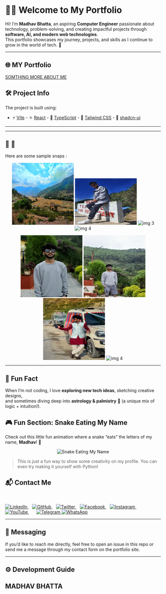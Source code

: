 # 👨‍💻 Welcome to My Portfolio

Hi! I’m **Madhav Bhatta**, an aspiring **Computer Engineer** passionate about technology, problem-solving, and creating impactful projects through **software, AI, and modern web technologies**.  
This portfolio showcases my journey, projects, and skills as I continue to grow in the world of tech. 🚀  

---

## 🌐 MY Portfolio

 [SOMTHING MORE ABOUT ME](https://madhavbhatta11-69.lovable.app/)



## 🛠️ Project Info

The project is built using:

- ⚡ [Vite](https://vitejs.dev/)  - ⚛️ [React](https://react.dev/)  - 📘 [TypeScript](https://www.typescriptlang.org/)  - 🎨 [Tailwind CSS](https://tailwindcss.com/)  - 🧩 [shadcn-ui](https://ui.shadcn.com/)



---

---

## 📸  📸 

Here are some  sample snaps :  

<p align="center">
  <img src="src/assets/IMG_20250502_114235-01.jpeg" alt="img 1" width="200" height="200"/>
  <img src="src/assets/IMG_20231023_121033-01.jpeg" alt="img 2" width="200" height="150"/>
  <img src="src/assets/IMG_20250502_084944-01-02.jpeg" alt="img 3" width="200" height="200"/>
  <img src="src/assets/IMG_20250502_084944-01-02.jpeg" alt="img 4" width="200" height="150"/>
</p>


<p align="center">
  <img src="src/assets/20250803_020249210_iOS-01.jpeg" alt="img 1" width="200" height="200"/>
  <img src="src/assets/20250803_020249825_iOS-01.jpeg" alt="img 2" width="200" height="200"/>
  <img src="/src/assets/Screenshot_2025-05-16-16-46-28-547_com.miui.gallery-02.jpeg" alt="img 3" width="200" height="200"/>
  <img src="/src/assets/IMG_5218-01.jpeg" alt="img 4" width="200" height="200"/>
</p>



---
## 🌱 Fun Fact  

When I’m not coding, I love **exploring new tech ideas**, sketching creative designs,  
and sometimes diving deep into **astrology & palmistry** 🔮 (a unique mix of logic + intuition!).  
## 🎮 Fun Section: Snake Eating My Name

Check out this little fun animation where a snake “eats” the letters of my name, **Madhav**! 🐍

<p align="center">
  <img src="snake_name.gif" alt="Snake Eating My Name" width="500"/>
</p>

> This is just a fun way to show some creativity on my profile. You can even try making it yourself with Python!


## 📬 Contact Me  

<p align="left">


  &nbsp;&nbsp;
  <!-- LinkedIn -->
  <a href="https://www.linkedin.com/in/your-linkedin-id" target="_blank">
    <img src="https://img.icons8.com/color/48/000000/linkedin.png" alt="LinkedIn" width="40" height="40"/>
  </a>
  &nbsp;&nbsp;
  <!-- GitHub -->
  <a href="https://github.com/madhavbhatta11" target="_blank">
    <img src="https://img.icons8.com/ios-glyphs/48/000000/github.png" alt="GitHub" width="40" height="40"/>
  </a>
  &nbsp;&nbsp;
  <!-- Twitter -->
  <a href="https://twitter.com/your-twitter-id" target="_blank">
    <img src="https://img.icons8.com/color/48/000000/twitter--v1.png" alt="Twitter" width="40" height="40"/>
  </a>
  &nbsp;&nbsp;
  <!-- Facebook -->
  <a href="https://www.facebook.com/MadhavBhatta11/" target="_blank">
    <img src="https://img.icons8.com/color/48/000000/facebook-new.png" alt="Facebook" width="40" height="40"/>
  </a>
  &nbsp;&nbsp;
  <!-- Instagram -->
  <a href="https://www.instagram.com/madhav__bhatta/" target="_blank">
    <img src="https://img.icons8.com/color/48/000000/instagram-new.png" alt="Instagram" width="40" height="40"/>
  </a>
  &nbsp;&nbsp;
  <!-- YouTube -->
  <a href="https://www.youtube.com/@madhavbhatta4695" target="_blank">
    <img src="https://img.icons8.com/color/48/000000/youtube-play.png" alt="YouTube" width="40" height="40"/>
  </a>
  &nbsp;&nbsp;
   &nbsp;&nbsp;
 <!-- Telegram -->
  <a href="https://t.me/your-username" target="_blank">
    <img src="https://img.icons8.com/color/48/000000/telegram-app.png" alt="Telegram" width="40" height="40"/>
  </a>
<!-- WhatsApp -->
<a href="https://wa.me/9868869289?text=Hello%20 MADHAV, Are you there?" target="_blank">
  <img src="https://img.icons8.com/color/48/000000/whatsapp--v1.png" alt="WhatsApp" width="40" height="40"/>
</a>


</p>

---

## 💬 Messaging  

If you’d like to reach me directly, feel free to open an issue in this repo or send me a message through my contact form on the portfolio site.  

---



## ⚙️ Development Guide 
## MADHAV BHATTA

